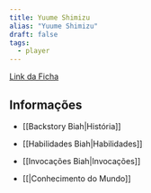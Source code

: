 ```yaml
---
title: Yuume Shimizu
alias: "Yuume Shimizu"
draft: false
tags:
  - player
---
```


[Link da Ficha](https://docs.google.com/spreadsheets/d/1OvkLDuEh016OtVcvGhcDmprqel__hVmQ9gAhfRD0ykc)

## Informações

- [[Backstory Biah|História]]

- [[Habilidades Biah|Habilidades]]

- [[Invocações Biah|Invocações]]

- [[|Conhecimento do Mundo]]